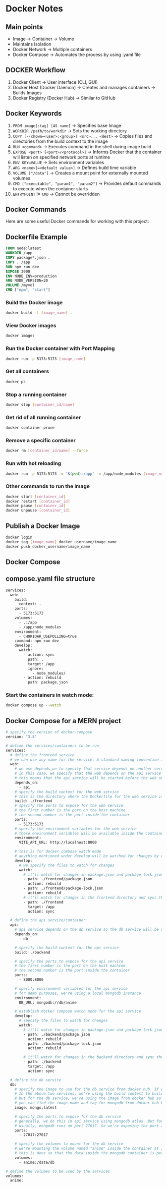 # Docker Notes

## Main points

- Image -> Container -> Volume
- Maintains Isolation
- Docker Network -> Multiple containers
- Docker Compose -> Automates the process by using .yaml file

## DOCKER Workflow

1. Docker Client -> User interface (CLI, GUI)
2. Docker Host (Docker Daemon) -> Creates and manages containers -> Builds Images
3. Docker Registry (Docker Hub) -> Similar to GitHub

## Docker Keywords

1. `FROM image[:tag] [AS name]` -> Specifies base Image
2. `WORKDIR /path/to/workdir` -> Sets the working directory
3. `COPY [--chown=<user>:<group>] <src>... <dest>` -> Copies files and directories from the build context to the image
4. `RUN <command>` -> Executes command in the shell during image build
5. `EXPOSE <port> [<port>/<protocol>]` -> Informs Docker that the container will listen on specified network ports at runtime
6. `ENV KEY=VALUE` -> Sets environment variables
7. `ARG <name>[=<default value>]` -> Defines build time variable
8. `VOLUME ["/data"]` -> Creates a mount point for externally mounted volumes
9. `CMD ["executable", "param1", "param2"]` -> Provides default commands to execute when the container starts
10. `ENTRYPOINT` != `CMD` -> Cannot be overridden

## Docker Commands

Here are some useful Docker commands for working with this project:

## Dockerfile Example

```dockerfile
FROM node:latest
WORKDIR /app
COPY package*.json .
COPY . /app
RUN npm run dev
EXPOSE 3000
ENV NODE_ENV=production
ARG NODE_VERSION=20
VOLUME /myvol
CMD ["npm", "start"]
```

### Build the Docker image

```bash
docker build -t [image_name] .
```

### View Docker images

```bash
docker images
```

### Run the Docker container with Port Mapping

```bash
docker run -p 5173:5173 [image_name]
```

### Get all containers

```bash
docker ps
```

### Stop a running container

```bash
docker stop [container_id/name]
```

### Get rid of all running container

```bash
docker container prune
```

### Remove a specific container

```bash
docker rm [container_id/name] --force
```

### Run with hot reloading

```bash
docker run -p 5173:5173 -v "$(pwd):/app" -v /app/node_modules [image_name]
```

### Other commands to run the image

```bash
docker start [container_id]
docker restart [container_id]
docker pause [container_id]
docker unpause [container_id]
```

## Publish a Docker Image

```bash
docker login
docker tag [image_name] docker_username/image_name
docker push docker_username/image_name
```

## Docker Compose

## compose.yaml file structure

```bash
services:
  web:
    build:
      context: .
    ports:
      - 5173:5173
    volumes:
      - .:/app
      - /app/node_modules
    environment:
      - CHOKIDAR_USEPOLLING=true
    command: npm run dev
    develop:
      watch:
        - action: sync
          path: .
          target: /app
          ignore:
            - node_modules/
        - action: rebuild
          path: package.json
```

### Start the containers in watch mode:

```bash
docker compose up --watch
```

## Docker Compose for a MERN project

```bash
# specify the version of docker-compose
version: "3.8"

# define the services/containers to be run
services:
  # define the frontend service
  # we can use any name for the service. A standard naming convention is to use "web" for the frontend
  web:
    # we use depends_on to specify that service depends on another service
    # in this case, we specify that the web depends on the api service
    # this means that the api service will be started before the web service
    depends_on:
      - api
    # specify the build context for the web service
    # this is the directory where the Dockerfile for the web service is located
    build: ./frontend
    # specify the ports to expose for the web service
    # the first number is the port on the host machine
    # the second number is the port inside the container
    ports:
      - 5173:5173
    # specify the environment variables for the web service
    # these environment variables will be available inside the container
    environment:
      VITE_API_URL: http://localhost:8000

    # this is for docker compose watch mode
    # anything mentioned under develop will be watched for changes by docker compose watch and it will perform the action mentioned
    develop:
      # we specify the files to watch for changes
      watch:
        # it'll watch for changes in package.json and package-lock.json and rebuild the container if there are any changes
        - path: ./frontend/package.json
          action: rebuild
        - path: ./frontend/package-lock.json
          action: rebuild
        # it'll watch for changes in the frontend directory and sync the changes with the container real time
        - path: ./frontend
          target: /app
          action: sync

  # define the api service/container
  api:
    # api service depends on the db service so the db service will be started before the api service
    depends_on:
      - db

    # specify the build context for the api service
    build: ./backend

    # specify the ports to expose for the api service
    # the first number is the port on the host machine
    # the second number is the port inside the container
    ports:
      - 8000:8000

    # specify environment variables for the api service
    # for demo purposes, we're using a local mongodb instance
    environment:
      DB_URL: mongodb://db/anime

    # establish docker compose watch mode for the api service
    develop:
      # specify the files to watch for changes
      watch:
        # it'll watch for changes in package.json and package-lock.json and rebuild the container and image if there are any changes
        - path: ./backend/package.json
          action: rebuild
        - path: ./backend/package-lock.json
          action: rebuild

        # it'll watch for changes in the backend directory and sync the changes with the container real time
        - path: ./backend
          target: /app
          action: sync

  # define the db service
  db:
    # specify the image to use for the db service from docker hub. If we have a custom image, we can specify that in this format
    # In the above two services, we're using the build context to build the image for the service from the Dockerfile so we specify the image as "build: ./frontend" or "build: ./backend".
    # but for the db service, we're using the image from docker hub so we specify the image as "image: mongo:latest"
    # you can find the image name and tag for mongodb from docker hub here: https://hub.docker.com/_/mongo
    image: mongo:latest

    # specify the ports to expose for the db service
    # generally, we do this in api service using mongodb atlas. But for demo purposes, we're using a local mongodb instance
    # usually, mongodb runs on port 27017. So we're exposing the port 27017 on the host machine and mapping it to the port 27017 inside the container
    ports:
      - 27017:27017

    # specify the volumes to mount for the db service
    # we're mounting the volume named "anime" inside the container at /data/db directory
    # this is done so that the data inside the mongodb container is persisted even if the container is stopped
    volumes:
      - anime:/data/db

# define the volumes to be used by the services
volumes:
  anime:
```
